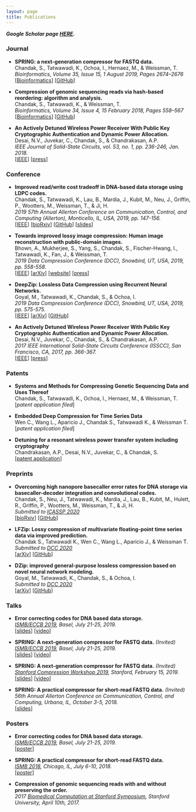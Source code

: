 ```yaml
---
layout: page
title: Publications
---
```


_**Google Scholar page [HERE](https://scholar.google.com/citations?hl=en&user=t1u0f5QAAAAJ).**_

### Journal
- **SPRING: a next-generation compressor for FASTQ data.**  
  Chandak, S., Tatwawadi, K., Ochoa, I., Hernaez, M., & Weissman, T.  
  _Bioinformatics, Volume 35, Issue 15, 1 August 2019, Pages 2674–2676_  
  [[Bioinformatics](https://academic.oup.com/bioinformatics/advance-article/doi/10.1093/bioinformatics/bty1015/5232998?guestAccessKey=266a1378-4684-4f04-bb99-6febdf9d1fb9)] [[GitHub](https://github.com/shubhamchandak94/Spring/)]

- **Compression of genomic sequencing reads via hash-based reordering: algorithm and analysis.**  
  Chandak, S., Tatwawadi, K., & Weissman, T.  
  _Bioinformatics, Volume 34, Issue 4, 15 February 2018, Pages 558–567_  
  [[Bioinformatics](https://academic.oup.com/bioinformatics/article/34/4/558/4386919?guestAccessKey=92f2ced6-72aa-4792-aef7-d42e2ea293ad)] [[GitHub](https://github.com/shubhamchandak94/HARC/)]

- **An Actively Detuned Wireless Power Receiver With Public Key Cryptographic Authentication and Dynamic Power Allocation.**  
  Desai, N.V., Juvekar, C., Chandak, S., & Chandrakasan, A.P.  
  _IEEE Journal of Solid-State Circuits, vol. 53, no. 1, pp. 236-246, Jan. 2018._  
  [[IEEE](https://ieeexplore.ieee.org/abstract/document/8027197)] [[press](http://news.mit.edu/2017/secure-wireless-chargers-0209)]

### Conference
- **Improved read/write cost tradeoff in DNA-based data storage using LDPC codes.**  
  Chandak, S., Tatwawadi, K., Lau, B., Mardia, J., Kubit, M., Neu, J., Griffin, P., Wootters, M., Weissman, T., & Ji, H.  
  _2019 57th Annual Allerton Conference on Communication, Control, and Computing (Allerton), Monticello, IL, USA, 2019, pp. 147-156._  
  [[IEEE](https://ieeexplore.ieee.org/document/8919890)] [[bioRxiv](https://www.biorxiv.org/content/10.1101/770032v2)] [[GitHub](https://github.com/shubhamchandak94/LDPC_dna_storage)] [[slides](/slides/allerton_slides_ldpc.pdf)]

- **Towards improved lossy image compression: Human image reconstruction with public-domain images.**  
  Bhown, A., Mukherjee, S., Yang, S., Chandak, S., Fischer-Hwang, I., Tatwawadi, K., Fan, J., & Weissman, T.  
  _2019 Data Compression Conference (DCC), Snowbird, UT, USA, 2019, pp. 558-558._  
  [[IEEE](https://ieeexplore.ieee.org/abstract/document/8712697)] [[arXiv](https://arxiv.org/abs/1810.11137)] [[website](https://compression.stanford.edu/human-compression)] [[press](https://news.stanford.edu/2019/03/25/humans-compress-images-better-algorithms/)]

- **DeepZip: Lossless Data Compression using Recurrent Neural Networks.**  
  Goyal, M., Tatwawadi, K., Chandak, S., & Ochoa, I.  
  _2019 Data Compression Conference (DCC), Snowbird, UT, USA, 2019, pp. 575-575._  
  [[IEEE](https://ieeexplore.ieee.org/abstract/document/8712697)] [[arXiv](https://arxiv.org/abs/1811.08162)] [[GitHub](https://github.com/mohit1997/DeepZip)]

- **An Actively Detuned Wireless Power Receiver With Public Key Cryptographic Authentication and Dynamic Power Allocation.**  
  Desai, N.V., Juvekar, C., Chandak, S., & Chandrakasan, A.P.  
  _2017 IEEE International Solid-State Circuits Conference (ISSCC), San Francisco, CA, 2017, pp. 366-367._  
  [[IEEE](https://ieeexplore.ieee.org/abstract/document/7870413)] [[press](http://news.mit.edu/2017/secure-wireless-chargers-0209)]

### Patents
- **Systems and Methods for Compressing Genetic Sequencing Data and Uses
Thereof**  
  Chandak, S., Tatwawadi, K., Ochoa, I., Hernaez, M., & Weissman, T.  
  [_patent application filed_]

- **Embedded Deep Compression for Time Series Data**  
  Wen C., Wang L., Aparicio J., Chandak S., Tatwawadi K., & Weissman T.  
  [_patent application filed_]

- **Detuning for a resonant wireless power transfer system including cryptography**  
  Chandrakasan, A.P., Desai, N.V., Juvekar, C., & Chandak, S.  
  [[patent application](https://patents.google.com/patent/US20190245385A1/en)]



### Preprints
- **Overcoming high nanopore basecaller error rates for DNA storage via basecaller-decoder integration and convolutional codes.**  
  Chandak, S., Neu, J., Tatwawadi, K., Mardia, J., Lau, B., Kubit, M., Hulett, R., Griffin, P., Wootters, M., Weissman, T., & Ji, H.  
  _Submitted to [ICASSP 2020](https://2020.ieeeicassp.org/)_  
  [[bioRxiv](https://www.biorxiv.org/content/10.1101/2019.12.20.871939v1)] [[GitHub](https://github.com/shubhamchandak94/nanopore_dna_storage)]

- **LFZip: Lossy compression of multivariate floating-point time series data via improved prediction.**  
  Chandak S., Tatwawadi K., Wen C., Wang L., Aparicio J., & Weissman T.  
  _Submitted to [DCC 2020](https://www.cs.brandeis.edu/~dcc/Call.html)_  
  [[arXiv](https://arxiv.org/abs/1911.00208)] [[GitHub](https://github.com/shubhamchandak94/LFZip)]

- **DZip: improved general-purpose lossless compression based on novel neural network modeling.**  
  Goyal, M., Tatwawadi, K., Chandak, S., & Ochoa, I.   
  _Submitted to [DCC 2020](https://www.cs.brandeis.edu/~dcc/Call.html)_  
  [[arXiv](https://arxiv.org/abs/1911.03572)] [[GitHub](https://github.com/mohit1997/DZip)]

### Talks
- **Error correcting codes for DNA based data storage.**  
  _[ISMB/ECCB 2019](https://www.iscb.org/ismbeccb2019), Basel, July 21-25, 2019._  
  [[slides](/slides/ismb_slides_dna_storage.pdf)] [[video](https://www.youtube.com/watch?v=7ki2QcSg59c)]

- **SPRING: A next-generation compressor for FASTQ data.** _(Invited)_   
  _[ISMB/ECCB 2019](https://www.iscb.org/ismbeccb2019), Basel, July 21-25, 2019._  
  [[slides](/slides/ismb_slides_spring.pdf)] [[video](https://www.youtube.com/watch?v=OCngQbmyKow)]

- **SPRING: A next-generation compressor for FASTQ data.** _(Invited)_  
  _[Stanford Compression Workshop 2019](https://compression.stanford.edu/2019-stanford-compression-workshop), Stanford, February 15, 2019._  
  [[slides](/slides/scw2019_spring.pdf)] [[video](https://www.youtube.com/watch?v=b_9HJ5zrmUg)]

- **SPRING: A practical compressor for short-read FASTQ data.** _(Invited)_  
  _56th Annual Allerton Conference on Communication, Control, and Computing, Urbana, IL, October 3-5, 2018._  
  [[slides](/slides/allerton_slides_spring.pdf)]

### Posters
- **Error correcting codes for DNA based data storage.**  
  _[ISMB/ECCB 2019](https://www.iscb.org/ismbeccb2019), Basel, July 21-25, 2019._  
  [[poster](/slides/ismb_poster_2019.pdf)]

- **SPRING: A practical compressor for short-read FASTQ data.**  
  _[ISMB 2018](https://www.iscb.org/ismb2018), Chicago, IL, July 6-10, 2018._  
  [[poster](/slides/ismb_2018_poster.pdf)]

- **Compression of genomic sequencing reads with and without preserving the order.**  
  _2017 [Biomedical Computation at Stanford Symposium](http://bcats.stanford.edu/html/home.html), Stanford University, April 10th, 2017._  
